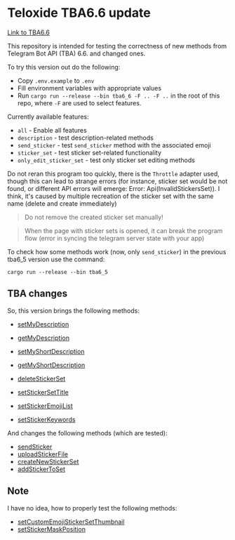 # Teloxide TBA6.6 update

[Link to TBA6.6](https://core.telegram.org/bots/api-changelog#march-9-2023)

This repository is intended for testing the correctness of new methods from Telegram Bot API (TBA) 6.6. and changed ones.

To try this version out do the following:
- Copy `.env.example` to `.env`
- Fill environment variables with appropriate values
- Run `cargo run --release --bin tba6_6 -F .. -F ..` in the root of this repo, where `-F` are used to select features.

Currently available features:
- `all` - Enable all features
- `description` - test description-related methods
- `send_sticker` - test `send_sticker` method with the associated emoji
- `sticker_set` - test sticker set-related functionality
- `only_edit_sticker_set` - test only sticker set editing methods

Do not reran this program too quickly, there is the `Throttle` adapter used, though this can lead to strange errors (for instance, sticker set would be not found, or different API errors will emerge: Error: Api(InvalidStickersSet)). I think, it's caused by multiple recreation of the sticker set with the same name (delete and create immediately)

> Do not remove the created sticker set manually!

> When the page with sticker sets is opened, it can break the program flow (error in syncing the telegram server state with your app)

To check how some methods work (now, only `send_sticker`) in the previous tba6_5 version use the command:
```
cargo run --release --bin tba6_5
```

## TBA changes
So, this version brings the following methods:
- [setMyDescription](https://core.telegram.org/bots/api#setmydescription)
- [getMyDescription](https://core.telegram.org/bots/api#getmydescription)
- [setMyShortDescription](https://core.telegram.org/bots/api#setmyshortdescription)
- [getMyShortDescription](https://core.telegram.org/bots/api#getmyshortdescription)

- [deleteStickerSet](https://core.telegram.org/bots/api#deletestickerset)
- [setStickerSetTitle](https://core.telegram.org/bots/api#setstickersettitle)
- [setStickerEmojiList](https://core.telegram.org/bots/api#setstickeremojilist)
- [setStickerKeywords](https://core.telegram.org/bots/api#setstickerkeywords)

And changes the following methods (which are tested): 
- [sendSticker](https://core.telegram.org/bots/api#sendsticker)
- [uploadStickerFile](https://core.telegram.org/bots/api#uploadstickerfile)
- [createNewStickerSet](https://core.telegram.org/bots/api#createnewstickerset)
- [addStickerToSet](https://core.telegram.org/bots/api#addstickertoset)

## Note
I have no idea, how to properly test the following methods:
- [setCustomEmojiStickerSetThumbnail](https://core.telegram.org/bots/api#setcustomemojistickersetthumbnail)
- [setStickerMaskPosition](https://core.telegram.org/bots/api#setstickermaskposition)